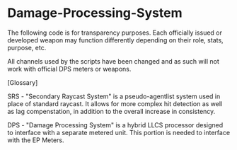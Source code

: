 # Damage-Processing-System
The following code is for transparency purposes. Each officially issued or developed weapon may function differently depending on their role, stats, purpose, etc.

All channels used by the scripts have been changed and as such will not work with official DPS meters or weapons.

[Glossary]

SRS - "Secondary Raycast System" is a pseudo-agentlist system used in place of standard raycast. It allows for more complex hit detection as well as lag compenstation, in addition to the overall increase in consistency.

DPS - "Damage Processing System" is a hybrid LLCS processor designed to interface with a separate metered unit. This portion is needed to interface with the EP Meters.
